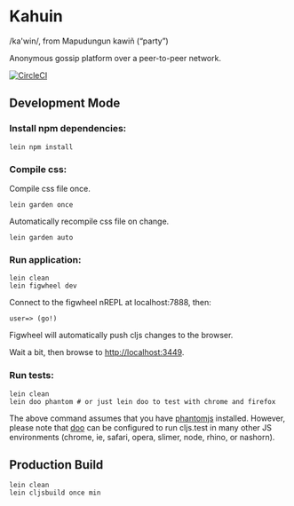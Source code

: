 # Kahuin

/ka'win/, from Mapudungun kawiñ ‎(“party”)

Anonymous gossip platform over a peer-to-peer network.

[![CircleCI](https://circleci.com/gh/polymeris/kahuin.svg?style=svg)](https://circleci.com/gh/polymeris/kahuin)

## Development Mode

### Install npm dependencies:

    lein npm install

### Compile css:

Compile css file once.

    lein garden once

Automatically recompile css file on change.

    lein garden auto

### Run application:

    lein clean
    lein figwheel dev

Connect to the figwheel nREPL at localhost:7888, then:

    user=> (go!)

Figwheel will automatically push cljs changes to the browser.

Wait a bit, then browse to [http://localhost:3449](http://localhost:3449).

### Run tests:

    lein clean
    lein doo phantom # or just lein doo to test with chrome and firefox

The above command assumes that you have [phantomjs](https://www.npmjs.com/package/phantomjs) installed. However, please note that [doo](https://github.com/bensu/doo) can be configured to run cljs.test in many other JS environments (chrome, ie, safari, opera, slimer, node, rhino, or nashorn).

## Production Build

    lein clean
    lein cljsbuild once min
